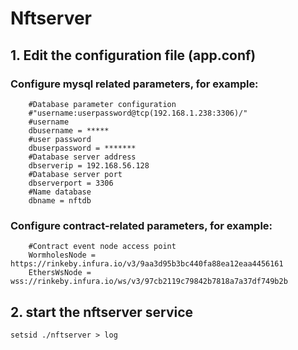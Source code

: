 # Nftserver
## 1. Edit the configuration file (app.conf)
### Configure mysql related parameters, for example:
        #Database parameter configuration  
        #"username:userpassword@tcp(192.168.1.238:3306)/"
        #username  
        dbusername = *****
        #user password
        dbuserpassword = *******
        #Database server address
        dbserverip = 192.168.56.128
        #Database server port
        dbserverport = 3306
        #Name database
        dbname = nftdb
### Configure contract-related parameters, for example:
        #Contract event node access point
        WormholesNode = https://rinkeby.infura.io/v3/9aa3d95b3bc440fa88ea12eaa4456161
        EthersWsNode = wss://rinkeby.infura.io/ws/v3/97cb2119c79842b7818a7a37df749b2b

## 2. start the nftserver service
    setsid ./nftserver > log


